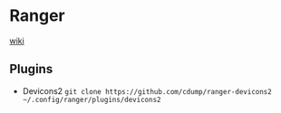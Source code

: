 # Ranger

[wiki](https://github.com/ranger/ranger/wiki)

## Plugins

- Devicons2
`git clone https://github.com/cdump/ranger-devicons2 ~/.config/ranger/plugins/devicons2`
